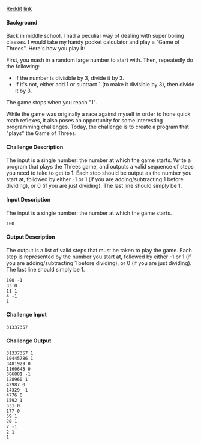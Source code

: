 [Reddit link](https://old.reddit.com/r/dailyprogrammer/3r7wxz/20151102_challenge_239_easy_a_game_of_threes/ "Reddit Link")

#### Background ####

Back in middle school, I had a peculiar way of dealing with super boring classes. I would take my handy pocket calculator and play a "Game of Threes". Here's how you play it:

First, you mash in a random large number to start with. Then, repeatedly do the following:

* If the number is divisible by 3, divide it by 3.
* If it's not, either add 1 or subtract 1 (to make it divisible by 3), then divide it by 3.

The game stops when you reach "1".

While the game was originally a race against myself in order to hone quick math reflexes, it also poses an opportunity for some interesting programming challenges. Today, the challenge is to create a program that "plays" the Game of Threes.

#### Challenge Description ####

The input is a single number: the number at which the game starts. Write a program that plays the Threes game, and outputs a valid sequence of steps you need to take to get to 1. Each step should be output as the number you start at, followed by either -1 or 1 (if you are adding/subtracting 1 before dividing), or 0 (if you are just dividing). The last line should simply be 1.

#### Input Description ####

The input is a single number: the number at which the game starts.

    100

#### Output Description ####

The output is a list of valid steps that must be taken to play the game. Each step is represented by the number you start at, followed by either -1 or 1 (if you are adding/subtracting 1 before dividing), or 0 (if you are just dividing). The last line should simply be 1.

    100 -1
    33 0
    11 1
    4 -1
    1

#### Challenge Input ####

    31337357

#### Challenge Output ####

    31337357 1
    10445786 1
    3481929 0
    1160643 0
    386881 -1
    128960 1
    42987 0
    14329 -1
    4776 0
    1592 1
    531 0
    177 0
    59 1
    20 1
    7 -1
    2 1
    1

